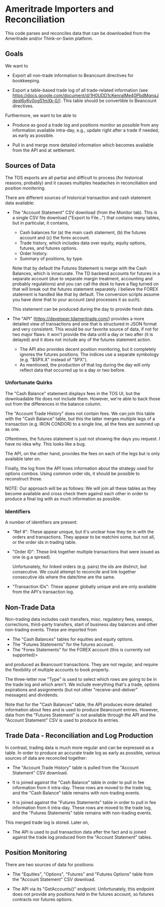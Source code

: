 # Ameritrade Importers and Reconciliation

This code parses and reconciles data that can be downloaded from the
Ameritrade and/or Think-or-Swim platform.

## Goals

We want to

- Export all non-trade information to Beancount directives for bookkeeping.

- Export a table-based trade log of all trade-related information
  (see
  https://docs.google.com/document/d/1H0UDD1cKenraIMe40PbdMgnqJdeqI6yKv0og51mXk-0/).
  This table should be convertible to Beancount directives.

Furthermore, we want to be able to

- Produce as good a trade log and positions monitor as possible from any
  information available intra-day, e.g., update right after a trade if needed,
  as early as possible.

- Pull in and merge more detailed information which becomes available from the
  API and at settlement.


## Sources of Data

The TOS exports are all partial and difficult to process (for historical
reasons, probably) and it causes multiples headaches in reconciliation and
position monitoring.

There are different sources of historical transaction and cash statement data
available:

- The "Account Statement" CSV download (from the Monitor tab). This is a single
  CSV file download ("Export to File...") that contains many tables, but in
  particular, it contains,

  * Cash balances for (a) the main cash statement, (b) the futures account and
    (c) the forex account.
  * Trade history, which includes data over equity, equity options, futures, and
    futures options.
  * Order history.
  * Summary of positions, by type.

  Note that by default the Futures Statement is merge with the Cash Balances,
  which is innacurate. The TD backend accounts for futures in a separate account
  (due to separate margin treatment, accounting and probably regulations) and
  you can call the desk to have a flag turned on that will break out the futures
  statement separately. I believe the FOREX statement is handled like that by
  default. The conversion scripts assume you have done that to your account (and
  processes it as such).

  This statement can be produced during the day to provide fresh data.

- The "API" (https://developer.tdameritrade.com/) provides a more detailed view
  of transactions and one that is structured in JSON format and very consistent.
  This would be our favorite source of data, if not for two major flaws: it
  won't provide the data until a day or two after (it is delayed) and it does
  not include any of the futures statement action.

  * The API also provides decent position monitoring, but it completely ignores
    the futures positions. The indices use a separate symbology (e.g. "$SPX.X"
    instead of "SPX").
  * As mentioned, the production of that log during the day will only reflect
    data that occurred up to a day or two before.

### Unfortunate Quirks

The "Cash Balance" statement displays fees in the TOS UI, but the downloadable
file does not include them. However, we're able to back those out from the
differences in the balance column.

The "Account Trade History" does not contain fees. We can join this table with
the "Cash Balance" table, but this the latter merges multiple legs of a
transaction (e.g. IRON CONDOR) to a single line, all the fees are summed up as
one.

Oftentimes, the futures statement is just not showing the days you request. I
have no idea why. This looks like a bug.

The API, on the other hand, provides the fees on each of the legs but is only
available later on.

Finally, the log from the API loses information about the strategy used for
options combos. Using common order ids, it should be possible to reconstruct
those.

NOTE: Our approach will be as follows: We will join all these tables as they
become available and cross check them against each other in order to produce a
final log with as much information as possible.


### Identifiers

A number of identifiers are present:

- "Ref #": These appear unique, but it's unclear how they tie in with the orders
  and transactions. They appear to be matchini some, but not all, or the order
  ids in trading table.

- "Order ID": These link together multiple transactions that were issued as one
  (e.g.a  spread).

  Unfortunately, for linked orders (e.g. pairs) the ids are distinct, but
  consecutive. We could attempt to reconcile and link together consecutive ids
  where the date/time are the same.

- "Transaction IDs": These appear globally unique and are only available from
  the API's transaction log.


## Non-Trade Data

Non-trading data includes cash transfers, misc. regulatory fees, sweeps,
corrections, third-party transfers, start of business day balances and other
non-trading events. These are imported from

- The "Cash Balances" tables for equities and equity options.
- The "Futures Statements" for the futures account.
- The "Forex Statements" for the FOREX account (this is currently not supported)>

and produced as Beancount transactions. They are not regular, and require the
flexibility of multiple accounts to book properly.

The three-letter row "Type" is used to select which rows are going to be in the
trade log and which aren't. We include everything that's a trade, options
expirations and assignments (but not other "receive-and-deliver" messages) and
dividends.

Note that for the "Cash Balances" table, the API produces more detailed
information about fees and is used to produce Beancount entries. However, data
from the "Futures Statement" is not available through the API and the "Account
Statement" CSV is used to produce its entries.


## Trade Data - Reconciliation and Log Production

In contrast, trading data is much more regular and can be expressed as a table.
In order to produce an accurate trade log as early as possible, various sources
of data are reconciled together:

- The "Account Trade History" table is pulled from the "Account Statement" CSV
  download.

- It is joined against the "Cash Balance" table in order to pull in fee
  information from it intra-day. These rows are moved to the trade log, and the
  "Cash Balance" table remains with non-trading events.

- It is joined against the "Futures Statements" table in order to pull in fee
  information from it intra-day. These rows are moved to the trade log, and the
  "Futures Statements" table remains with non-trading events.

This merged trade log is stored.
Later on,

- The API is used to pull transaction data after the fact and is joined against
  the trade log produced from the "Account Statement" tables.


## Position Monitoring

There are two sources of data for positions:

- The "Equities", "Options", "Futures" and "Futures Options" table from the
  "Account Statement" CSV download.

- The API via its "GetAccounts()" endpoint. Unfortunately, this endpoint does
  not provide any positions held in the futures account, so futures contracts
  nor futures options.
